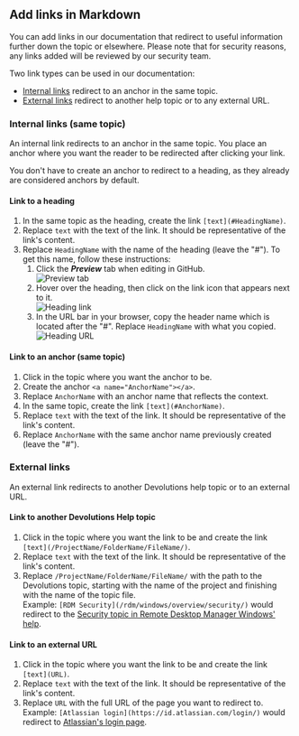 ## Add links in Markdown

You can add links in our documentation that redirect to useful information further down the topic or elsewhere. Please note that for security reasons, any links added will be reviewed by our security team.

Two link types can be used in our documentation:  
* [Internal links](#internal-links) redirect to an anchor in the same topic.  
* [External links](#external-links) redirect to another help topic or to any external URL.  

### Internal links (same topic)

An internal link redirects to an anchor in the same topic. You place an anchor where you want the reader to be redirected after clicking your link.  

You don't have to create an anchor to redirect to a heading, as they already are considered anchors by default.  

#### Link to a heading

1. In the same topic as the heading, create the link `[text](#HeadingName)`.  
1. Replace `text` with the text of the link. It should be representative of the link's content.  
1. Replace `HeadingName` with the name of the heading (leave the "#"). To get this name, follow these instructions:  
    1. Click the ***Preview*** tab when editing in GitHub.  
![Preview tab](https://webdevolutions.azureedge.net/docs/common/GitHub_contribute_previewtab.png)  
    1. Hover over the heading, then click on the link icon that appears next to it.  
![Heading link](https://webdevolutions.azureedge.net/docs/common/GitHub_contribute_linkicon.png)  
    1. In the URL bar in your browser, copy the header name which is located after the "#". Replace `HeadingName` with what you copied.  
![Heading URL](https://webdevolutions.azureedge.net/docs/common/GitHub_contribute_URLheading.png)  

#### Link to an anchor (same topic)

1. Click in the topic where you want the anchor to be.  
1. Create the anchor `<a name="AnchorName"></a>`.  
1. Replace `AnchorName` with an anchor name that reflects the context.  
1. In the same topic, create the link `[text](#AnchorName)`.  
1. Replace `text` with the text of the link. It should be representative of the link's content.  
1. Replace `AnchorName` with the same anchor name previously created (leave the "#").  

### External links

An external link redirects to another Devolutions help topic or to an external URL.

#### Link to another Devolutions Help topic

1. Click in the topic where you want the link to be and create the link `[text](/ProjectName/FolderName/FileName/)`.  
1. Replace `text` with the text of the link. It should be representative of the link's content.  
1. Replace `/ProjectName/FolderName/FileName/` with the path to the Devolutions topic, starting with the name of the project and finishing with the name of the topic file.  
    Example: `[RDM Security](/rdm/windows/overview/security/)` would redirect to the [Security topic in Remote Desktop Manager Windows' help](https://docs.devolutions.net/rdm/windows/overview/security/).

#### Link to an external URL

1. Click in the topic where you want the link to be and create the link `[text](URL)`.  
1. Replace `text` with the text of the link. It should be representative of the link's content.  
1. Replace `URL` with the full URL of the page you want to redirect to.  
    Example: `[Atlassian login](https://id.atlassian.com/login/)` would redirect to [Atlassian's login page](https://id.atlassian.com/login/).

